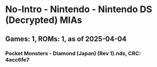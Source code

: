 # No-Intro - Nintendo - Nintendo DS (Decrypted) MIAs
## Games: 1, ROMs: 1, as of 2025-04-04

### Pocket Monsters - Diamond (Japan) (Rev 1).nds, CRC: 4acc6fe7
